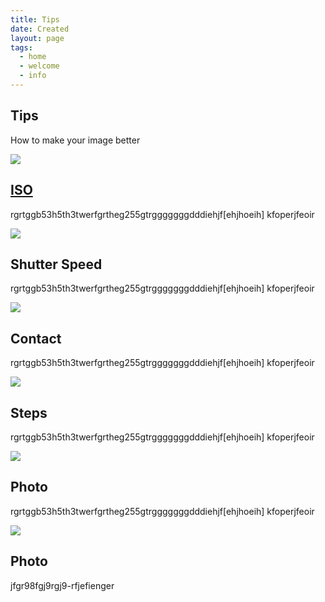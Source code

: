 ```yaml
---
title: Tips
date: Created
layout: page
tags:
  - home
  - welcome
  - info
---
```

<section class="services">
<div class="heading white">
<h2>Tips</h2>
<p>How to make your image better</p>
</div>
<div class="content">
  <div class="servicesBx">
  <img src="step.png">
    <h2>  <a href="/tutorials/iso">
ISO</a></h2>
  <p>rgrtggb53h5th3twerfgrtheg255gtrgggggggdddiehjf[ehjhoeih]
  kfoperjfeoir</p>
  </div>
<div class="servicesBx">
<img src="step.png">
<h2>Shutter Speed</h2>
<p>rgrtggb53h5th3twerfgrtheg255gtrgggggggdddiehjf[ehjhoeih]
kfoperjfeoir</p>
</div>
<div class="servicesBx">
<img src="step.png">
<h2>Contact</h2>
<p>rgrtggb53h5th3twerfgrtheg255gtrgggggggdddiehjf[ehjhoeih]
kfoperjfeoir</p>
</div>
<div class="servicesBx">
<img src="step.png">
<h2>Steps</h2>
<p>rgrtggb53h5th3twerfgrtheg255gtrgggggggdddiehjf[ehjhoeih]
kfoperjfeoir</p>
</div>
<div class="servicesBx">
<img src="step.png">
<h2>Photo</h2>
<p>rgrtggb53h5th3twerfgrtheg255gtrgggggggdddiehjf[ehjhoeih]
kfoperjfeoir</p>
</div>
<div class="servicesBx">
<img src="step">
<h2>Photo</h2>
<p>jfgr98fgj9rgj9-rfjefienger</h2>